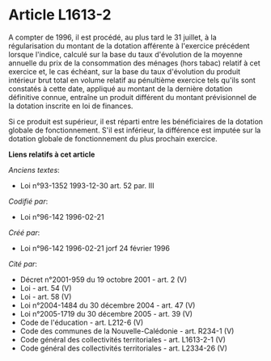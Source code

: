 # Article L1613-2

A compter de 1996, il est procédé, au plus tard le 31 juillet, à la régularisation du montant de la dotation afférente à
l'exercice précédent lorsque l'indice, calculé sur la base du taux d'évolution de la moyenne annuelle du prix de la
consommation des ménages (hors tabac) relatif à cet exercice et, le cas échéant, sur la base du taux d'évolution du produit
intérieur brut total en volume relatif au pénultième exercice tels qu'ils sont constatés à cette date, appliqué au montant de
la dernière dotation définitive connue, entraîne un produit différent du montant prévisionnel de la dotation inscrite en loi
de finances.

Si ce produit est supérieur, il est réparti entre les bénéficiaires de la dotation globale de fonctionnement. S'il est
inférieur, la différence est imputée sur la dotation globale de fonctionnement du plus prochain exercice.

**Liens relatifs à cet article**

_Anciens textes_:

  - Loi n°93-1352 1993-12-30 art. 52 par. III

_Codifié par_:

  - Loi n°96-142 1996-02-21

_Créé par_:

  - Loi n°96-142 1996-02-21 jorf 24 février 1996

_Cité par_:

  - Décret n°2001-959 du 19 octobre 2001 - art. 2 (V)
  - Loi - art. 54 (V)
  - Loi - art. 58 (V)
  - Loi n°2004-1484 du 30 décembre 2004 - art. 47 (V)
  - Loi n°2005-1719 du 30 décembre 2005 - art. 39 (V)
  - Code de l'éducation - art. L212-6 (V)
  - Code des communes de la Nouvelle-Calédonie - art. R234-1 (V)
  - Code général des collectivités territoriales - art. L1613-2-1 (V)
  - Code général des collectivités territoriales - art. L2334-26 (V)
